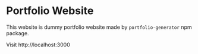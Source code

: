 # Portfolio Website

This website is dummy portfolio website made by `portfolio-generator` npm package.

Visit http://localhost:3000

